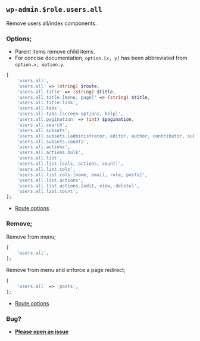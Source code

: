 ## `wp-admin.$role.users.all`

Remove users all/index components.

### Options;

* Parent items remove child items. 
* For concise documentation, `option.[x, y]` has been abbreviated from `option.x, option.y`.

```php
[
    'users.all',
    'users.all' => (string) $route,
    'users.all.title' => (string) $title,
    'users.all.title.[menu, page]' => (string) $title,
    'users.all.title-link',
    'users.all.tabs',
    'users.all.tabs.[screen-options, help]',
    'users.all.pagination' => (int) $pagination,
    'users.all.search',
    'users.all.subsets',
    'users.all.subsets.[administrator, editor, author, contributor, subscriber]',
    'users.all.subsets.counts',
    'users.all.actions',
    'users.all.actions.bulk',
    'users.all.list',
    'users.all.list.[cols, actions, count]',
    'users.all.list.cols',
    'users.all.list.cols.[name, email, role, posts]',
    'users.all.list.actions',
    'users.all.list.actions.[edit, view, delete]',
    'users.all.list.count',
];
```

* [Route options](../route-options.md)

### Remove;

Remove from menu;

```php
[
    'users.all',
];
```

Remove from menu and enforce a page redirect;

```php
[
    'users.all' => 'posts',
];
```

* [Route options](../route-options.md)

### Bug?

* **[Please open an issue](https://github.com/soberwp/intervention/issues/new?title=[wp-admin.users.all]&labels=bug&assignees=darrenjacoby)**
